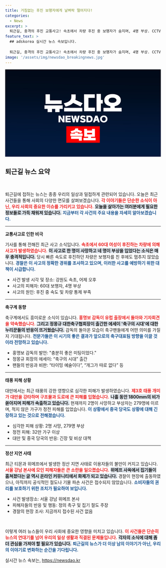 ```yaml
---
title: 거침없는 후진 보행자에게 날벼락 떨어지다!
categories:
  - News
excerpt: >
  퇴근길, 충격의 후진 교통사고! 속초에서 차량 후진 중 보행자가 숨지며, 4명 부상. CCTV가 포착한 현장과 경찰의 조사 진행 소식은 클릭 필수입니다!
feature_text: >
  ## adskorea 실시간 뉴스 속보입니다.

  퇴근길, 충격의 후진 교통사고! 속초에서 차량 후진 중 보행자가 숨지며, 4명 부상. CCTV가 포착한 현장과 경찰의 조사 진행 소식은 클릭 필수입니다!
image: '/assets/img/newsdao_breakingnews.jpg'
---
```


<p><img src="/assets/img/newsdao_breakingnews.jpg" alt="adskorea 속보" /></p>

<h2 data-ke-size="size26">퇴근길 뉴스 요약</h2>

<p data-ke-size="size16">&nbsp;</p>

<p>퇴근길에 접하는 뉴스는 종종 우리의 일상과 밀접하게 관련되어 있습니다. 오늘은 최근 사건들을 통해 사회의 다양한 면모를 살펴보겠습니다. <b><span style="color: #ee2323;">각 이야기들은 단순한 소식이 아닌, 우리 사회의 중요한 이슈를 가리키고 있습니다.</span></b> <b><span style="background-color: #21538527;">오늘을 살아가는 여러분에게 필요한 정보들로 가득 채워져 있습니다.</span></b> <b><span style="color: #1a5490;">지금부터 각 사건의 주요 내용을 자세히 알아보겠습니다.</span></b></p>

<hr>

<p><strong>교통사고로 인한 비극</strong></p>

<p>기사를 통해 전해진 최근 사고 소식입니다. <b><span style="color: #ee2323;">속초에서 60대 여성이 후진하는 차량에 의해 사고가 발생하였습니다.</span></b> <b><span style="background-color: #21538527;">이 사고로 한 명이 사망하고 네 명이 부상을 입었다는 소식은 매우 충격적입니다.</span></b> 당시 빠른 속도로 후진하던 차량은 보행자를 친 후에도 멈추지 않았습니다. <b><span style="color: #1a5490;">경찰은 이 사고의 정확한 경위를 조사하고 있으며, 이러한 사고를 예방하기 위한 대책이 시급합니다.</span></b></p>

<ul>
    <li>사건 발생 시각 및 장소: 강원도 속초, 어제 오후</li>
    <li>사고의 피해자: 60대 보행자, 4명 부상</li>
    <li>사고의 원인: 후진 중 속도 및 차량 통제 부족</li>
</ul>

<hr>

<p><strong>축구계 동향</strong></p>

<p>축구계에서도 흥미로운 소식이 있습니다. <b><span style="color: #ee2323;">홍명보 감독이 유럽 출장에서 돌아와 기자회견을 약속했습니다.</span></b> <b><span style="background-color: #21538527;">그리고 정몽규 대한축구협회장이 출간한 에세이 '축구의 시대'에 대한 누리꾼들의 반응이 뜨거웠습니다.</span></b> 감독의 돌아온 모습이 축구팬들에게 어떤 의미를 가질지 기대됩니다. <b><span style="color: #1a5490;">전문가들은 이 시기의 좋은 결과가 앞으로의 축구대표팀 방향을 이끌 것이라 전망하고 있습니다.</span></b></p>

<ul>
    <li>홍명보 감독의 발언: "충분히 좋은 미팅이었다."</li>
    <li>정몽규 회장의 에세이: “축구의 시대” 출간</li>
    <li>팬들의 반응과 비판: “타이밍 예술이다”, “개그가 따로 없다” 등</li>
</ul>

<hr>

<p><strong>태풍 피해 상황</strong></p>

<p>대만에서는 최근 태풍의 강한 영향으로 심각한 피해가 발생하였습니다. <b><span style="color: #ee2323;">제3호 태풍 개미가 대만을 강타하며 구조물과 도로에 큰 피해를 입혔습니다.</span></b> <b><span style="background-color: #21538527;">나흘 동안 1800mm의 비가 쏟아지며 피해가 속출하고 있습니다.</span></b> 현재까지 2명이 사망하고 부상자는 279명에 이르며, 적지 않은 가구가 정전 피해를 입었습니다. <b><span style="color: #1a5490;">이 상황에서 중국 당국도 상황에 대해 긴장하고 있는 것으로 전해졌습니다.</span></b></p>

<ul>
    <li>심각한 피해 상황: 2명 사망, 279명 부상</li>
    <li>정전 피해: 32만 가구 이상</li>
    <li>대만 및 중국 당국의 반응: 긴장 및 비상 대책</li>
</ul>

<hr>

<p><strong>정산 지연 사태</strong></p>

<p>최근 티몬과 위메프에서 발생한 정산 지연 사태로 이용자들의 불만이 커지고 있습니다. <b><span style="color: #ee2323;">서울 강남 본사에 모인 피해자들은 큰 소란을 일으켰습니다.</span></b> <b><span style="background-color: #21538527;">위메프 사옥에서 집기들이 훔쳐졌다는 글 역시 온라인 커뮤니티에서 화제가 되고 있습니다.</span></b> 경찰이 현장에 출동하였으나, 아직까지 공식적인 절도나 기물 파손 사건은 접수되지 않았습니다. <b><span style="color: #1a5490;">소비자들의 권리를 보호하기 위한 조치가 필요하여 보입니다.</span></b></p>

<ul>
    <li>사건 발생장소: 서울 강남 위메프 본사</li>
    <li>피해자들의 반응 및 행동: 정의 촉구 및 집기 절도 주장</li>
    <li>경찰의 현장 조사: 지금까지 접수된 사건 없음</li>
</ul>

<p data-ke-size="size16">&nbsp;</p>

<p>이렇게 여러 뉴스들이 우리 사회에 중요한 영향을 미치고 있습니다. <b><span style="color: #ee2323;">이 사건들은 단순히 뉴스의 연대기를 넘어 우리의 일상 생활과 직결된 문제들입니다.</span></b> <b><span style="background-color: #21538527;">각자의 소식에 대해 좀 더 관심을 가져야 할 필요가 있습니다.</span></b> <b><span style="color: #1a5490;">퇴근길의 뉴스가 더 이상 남의 이야기가 아닌, 우리의 이야기로 변화하는 순간을 기다립니다.</span></b></p>
실시간 뉴스 속보는, <a href="https://newsdao.kr" rel="dofollow">https://newsdao.kr</a>


